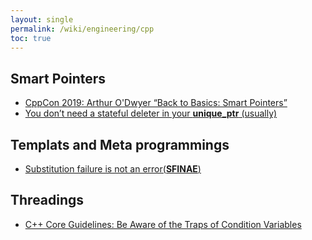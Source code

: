```yaml
---
layout: single
permalink: /wiki/engineering/cpp
toc: true
---
```


## Smart Pointers

- [CppCon 2019: Arthur O'Dwyer “Back to Basics: Smart Pointers”](https://www.youtube.com/watch?v=xGDLkt-jBJ4&list=PL5qoVlA-tv09ykIIPHP9N6vgJaFPnYWCa&index=3&ab_channel=CppCon)
- [You don’t need a stateful deleter in your **unique_ptr** (usually)](https://dev.krzaq.cc/post/you-dont-need-a-stateful-deleter-in-your-unique_ptr-usually/)

## Templats and Meta programmings
- [Substitution failure is not an error(**SFINAE**)](https://en.wikipedia.org/wiki/Substitution_failure_is_not_an_error)

## Threadings

- [C++ Core Guidelines: Be Aware of the Traps of Condition Variables](https://www.modernescpp.com/index.php/c-core-guidelines-be-aware-of-the-traps-of-condition-variables)
